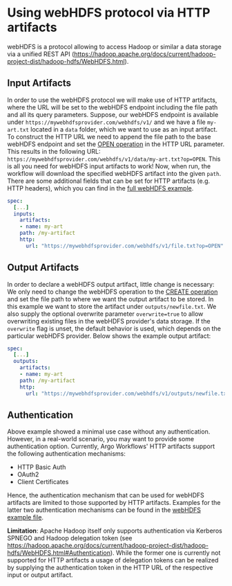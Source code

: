 # Using webHDFS protocol via HTTP artifacts

webHDFS is a protocol allowing to access Hadoop or similar a data storage via a unified REST API (<https://hadoop.apache.org/docs/current/hadoop-project-dist/hadoop-hdfs/WebHDFS.html>).

## Input Artifacts

In order to use the webHDFS protocol we will make use of HTTP artifacts, where the URL will be set to the webHDFS endpoint including the file path and all its query parameters. Suppose, our webHDFS endpoint is available under `https://mywebhdfsprovider.com/webhdfs/v1/` and we have a file `my-art.txt` located in a `data` folder, which we want to use as an input artifact. To construct the HTTP URL we need to append the file path to the base webHDFS endpoint and set the [OPEN operation](https://hadoop.apache.org/docs/current/hadoop-project-dist/hadoop-hdfs/WebHDFS.html#Open_and_Read_a_File) in the HTTP URL parameter. This results in the following URL: `https://mywebhdfsprovider.com/webhdfs/v1/data/my-art.txt?op=OPEN`. This is all you need for webHDFS input artifacts to work! Now, when run, the workflow will download the specified webHDFS artifact into the given `path`. There are some additional fields that can be set for HTTP artifacts (e.g. HTTP headers), which you can find in the [full webHDFS example](https://github.com/argoproj/argo-workflows/blob/master/examples/webhdfs-input-output-artifacts.yaml).

```yaml
spec:
  [...]
  inputs:
    artifacts:
    - name: my-art
    path: /my-artifact
    http:
      url: "https://mywebhdfsprovider.com/webhdfs/v1/file.txt?op=OPEN"
```

## Output Artifacts

In order to declare a webHDFS output artifact, little change is necessary: We only need to change the webHDFS operation to the [CREATE operation](https://hadoop.apache.org/docs/current/hadoop-project-dist/hadoop-hdfs/WebHDFS.html#Create_and_Write_to_a_File) and set the file path to where we want the output artifact to be stored. In this example we want to store the artifact under `outputs/newfile.txt`. We also supply the optional overwrite parameter `overwrite=true` to allow overwriting existing files in the webHDFS provider's data storage. If the `overwrite` flag is unset, the default behavior is used, which depends on the particular webHDFS provider. Below shows the example output artifact:

```yaml
spec:
  [...]
  outputs:
    artifacts:
    - name: my-art
    path: /my-artifact
    http:
      url: "https://mywebhdfsprovider.com/webhdfs/v1/outputs/newfile.txt?op=CREATE&overwrite=true"
```

## Authentication

Above example showed a minimal use case without any authentication. However, in a real-world scenario, you may want to provide some authentication option. Currently, Argo Workflows' HTTP artifacts support the following authentication mechanisms:

- HTTP Basic Auth
- OAuth2
- Client Certificates

Hence, the authentication mechanism that can be used for webHDFS artifacts are limited to those supported by HTTP artifacts. Examples for the latter two authentication mechanisms can be found in the [webHDFS example file](https://github.com/argoproj/argo-workflows/blob/master/examples/webhdfs-input-output-artifacts.yaml).

**Limitation**: Apache Hadoop itself only supports authentication via Kerberos SPNEGO and Hadoop delegation token (see <https://hadoop.apache.org/docs/current/hadoop-project-dist/hadoop-hdfs/WebHDFS.html#Authentication>). While the former one is currently not supported for HTTP artifacts a usage of delegation tokens can be realized by supplying the authentication token in the HTTP URL of the respective input or output artifact.
